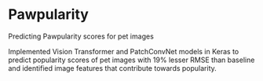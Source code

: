 # Pawpularity
Predicting Pawpularity scores for pet images

Implemented Vision Transformer and PatchConvNet models in Keras to predict popularity scores of pet images with 19% lesser RMSE than baseline and identified image features that contribute towards popularity.
